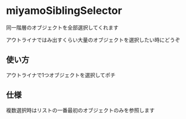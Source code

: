 # miyamoSiblingSelector
 
同一階層のオブジェクトを全部選択してくれます

アウトライナではみ出すくらい大量のオブジェクトを選択したい時にどうぞ

## 使い方

アウトライナで1つオブジェクトを選択してポチ

## 仕様

複数選択時はリストの一番最初のオブジェクトのみを参照します
